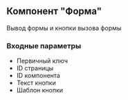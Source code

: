 ## Компонент "Форма"

Вывод формы и кнопки вызова формы

### Входные параметры
* Первичный ключ
* ID страницы
* ID компонента
* Текст кнопки
* Шаблон кнопки

